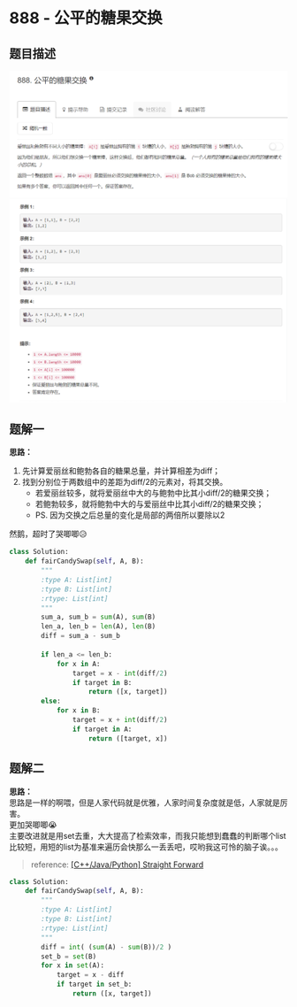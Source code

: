 # 888 - 公平的糖果交换

## 题目描述
![problem](images/888.png)
![cases](images/888cases.png)


## 题解一
**思路：**  
1. 先计算爱丽丝和鲍勃各自的糖果总量，并计算相差为diff；
2. 找到分别位于两数组中的差距为diff/2的元素对，将其交换。
    - 若爱丽丝较多，就将爱丽丝中大的与鲍勃中比其小diff/2的糖果交换；
    - 若鲍勃较多，就将鲍勃中大的与爱丽丝中比其小diff/2的糖果交换；
    - PS. 因为交换之后总量的变化是局部的两倍所以要除以2

然鹅，超时了哭唧唧😥

```python
class Solution:
    def fairCandySwap(self, A, B):
        """
        :type A: List[int]
        :type B: List[int]
        :rtype: List[int]
        """
        sum_a, sum_b = sum(A), sum(B)
        len_a, len_b = len(A), len(B)
        diff = sum_a - sum_b

        if len_a <= len_b:
            for x in A:
                target = x - int(diff/2)
                if target in B:
                    return ([x, target])
        else:
            for x in B:
                target = x + int(diff/2)
                if target in A:
                    return ([target, x])
```


## 题解二
**思路：**  
思路是一样的啊喂，但是人家代码就是优雅，人家时间复杂度就是低，人家就是厉害。   
更加哭唧唧😭  
主要改进就是用set去重，大大提高了检索效率，而我只能想到蠢蠢的判断哪个list比较短，用短的list为基准来遍历会快那么一丢丢吧，哎哟我这可怜的脑子诶。。。

>reference: [[C++/Java/Python] Straight Forward](https://leetcode.com/problems/fair-candy-swap/discuss/161269/C++JavaPython-Straight-Forward)

```python
class Solution:
    def fairCandySwap(self, A, B):
        """
        :type A: List[int]
        :type B: List[int]
        :rtype: List[int]
        """
        diff = int( (sum(A) - sum(B))/2 )
        set_b = set(B)
        for x in set(A):
            target = x - diff
            if target in set_b:
                return ([x, target])
```
